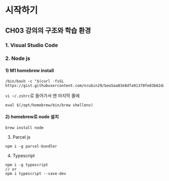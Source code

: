 # 시작하기
## CH03 강의의 구조와 학습 환경
### 1. Visual Studio Code
### 2. Node js
#### 1) M1 homebrew install
```
/bin/bash -c "$(curl -fsSL https://gist.githubusercontent.com/nrubin29/bea5aa83e8dfa91370fe83b62dad6dfa/raw/48f48f7fef21abb308e129a80b3214c2538fc611/homebrew_m1.sh)"
```
`vi ~/.zshrc`로 들어가서 맨 마지막 줄에
```
eval $(/opt/homebrew/bin/brew shellenv)
```
#### 2) homebrew로 node 설치
```
brew install node
```
3. Parcel js
```
npm i -g parcel-bundler
```
4. Typescript
```
npm i -g typescript
// or
npm i typescript --save-dev
```